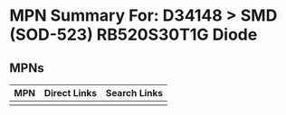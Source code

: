 



# MPN Summary For: D34148 > SMD (SOD-523) RB520S30T1G Diode

## MPNs
  

|MPN|Direct Links|Search Links|
| :--- | :--- | :--- |
||||
